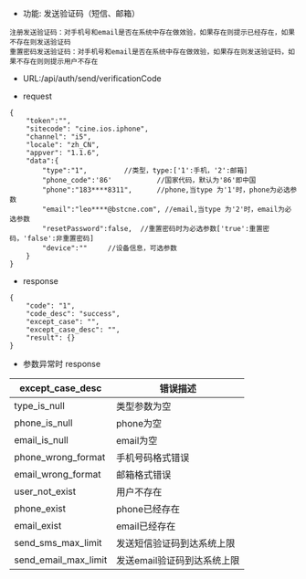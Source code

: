 * 功能: 发送验证码（短信、邮箱）
```
注册发送验证码：对手机号和email是否在系统中存在做效验，如果存在则提示已经存在，如果不存在则发送验证码
重置密码发送验证码：对手机号和email是否在系统中存在做效验，如果存在则发送验证码，如果不存在则则提示用户不存在
```

* URL:/api/auth/send/verificationCode

* request
```
{
    "token":"",
    "sitecode": "cine.ios.iphone",
    "channel": "i5", 
    "locale": "zh_CN",
    "appver": "1.1.6",
    "data":{
        "type":"1",         //类型，type:['1':手机，'2':邮箱]
        "phone_code":'86'           //国家代码，默认为'86'即中国
        "phone":"183****8311",      //phone,当type 为'1'时，phone为必选参数
        "email":"leo****@bstcne.com", //email,当type 为'2'时，email为必选参数
        "resetPassword":false,  //重置密码时为必选参数['true':重置密码，'false':非重置密码]
        "device":""     //设备信息，可选参数
    }
}
```

* response
```
{
    "code": "1",
    "code_desc": "success",
    "except_case": "",
    "except_case_desc": "",
    "result": {}
}
```
          
  - 参数异常时 response
  
 except_case_desc|错误描述
 -|-
 type_is_null|类型参数为空
 phone_is_null|phone为空
 email_is_null|email为空
 phone_wrong_format|手机号码格式错误
 email_wrong_format|邮箱格式错误
 user_not_exist|用户不存在
 phone_exist|phone已经存在
 email_exist|email已经存在
 send_sms_max_limit|发送短信验证码到达系统上限
 send_email_max_limit|发送email验证码到达系统上限


